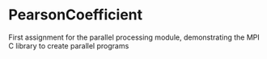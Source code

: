 # PearsonCoefficient
First assignment for the parallel processing module, demonstrating the MPI C library to create parallel programs
